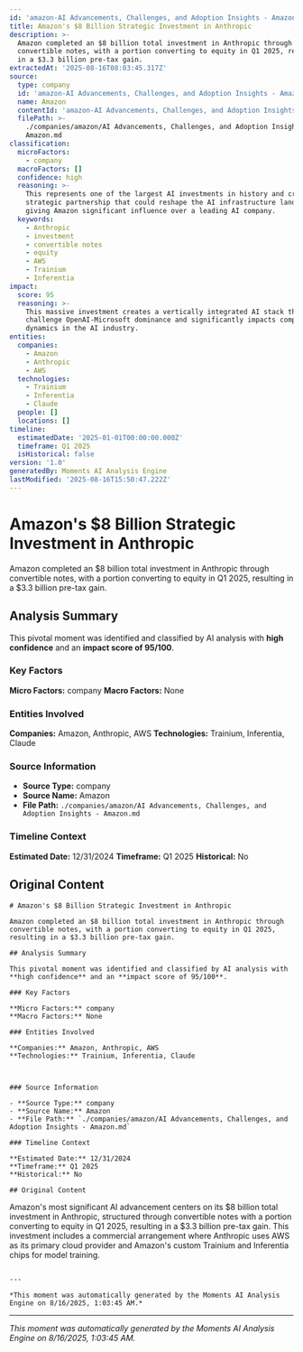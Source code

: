 ```yaml
---
id: 'amazon-AI Advancements, Challenges, and Adoption Insights - Amazon-moment-1'
title: Amazon's $8 Billion Strategic Investment in Anthropic
description: >-
  Amazon completed an $8 billion total investment in Anthropic through
  convertible notes, with a portion converting to equity in Q1 2025, resulting
  in a $3.3 billion pre-tax gain.
extractedAt: '2025-08-16T08:03:45.317Z'
source:
  type: company
  id: 'amazon-AI Advancements, Challenges, and Adoption Insights - Amazon'
  name: Amazon
  contentId: 'amazon-AI Advancements, Challenges, and Adoption Insights - Amazon'
  filePath: >-
    ./companies/amazon/AI Advancements, Challenges, and Adoption Insights -
    Amazon.md
classification:
  microFactors:
    - company
  macroFactors: []
  confidence: high
  reasoning: >-
    This represents one of the largest AI investments in history and creates a
    strategic partnership that could reshape the AI infrastructure landscape,
    giving Amazon significant influence over a leading AI company.
  keywords:
    - Anthropic
    - investment
    - convertible notes
    - equity
    - AWS
    - Trainium
    - Inferentia
impact:
  score: 95
  reasoning: >-
    This massive investment creates a vertically integrated AI stack that could
    challenge OpenAI-Microsoft dominance and significantly impacts competitive
    dynamics in the AI industry.
entities:
  companies:
    - Amazon
    - Anthropic
    - AWS
  technologies:
    - Trainium
    - Inferentia
    - Claude
  people: []
  locations: []
timeline:
  estimatedDate: '2025-01-01T00:00:00.000Z'
  timeframe: Q1 2025
  isHistorical: false
version: '1.0'
generatedBy: Moments AI Analysis Engine
lastModified: '2025-08-16T15:50:47.222Z'
---
```

# Amazon's $8 Billion Strategic Investment in Anthropic

Amazon completed an $8 billion total investment in Anthropic through convertible notes, with a portion converting to equity in Q1 2025, resulting in a $3.3 billion pre-tax gain.

## Analysis Summary

This pivotal moment was identified and classified by AI analysis with **high confidence** and an **impact score of 95/100**.

### Key Factors

**Micro Factors:** company
**Macro Factors:** None

### Entities Involved

**Companies:** Amazon, Anthropic, AWS
**Technologies:** Trainium, Inferentia, Claude



### Source Information

- **Source Type:** company
- **Source Name:** Amazon
- **File Path:** `./companies/amazon/AI Advancements, Challenges, and Adoption Insights - Amazon.md`

### Timeline Context

**Estimated Date:** 12/31/2024
**Timeframe:** Q1 2025
**Historical:** No

## Original Content

```
# Amazon's $8 Billion Strategic Investment in Anthropic

Amazon completed an $8 billion total investment in Anthropic through convertible notes, with a portion converting to equity in Q1 2025, resulting in a $3.3 billion pre-tax gain.

## Analysis Summary

This pivotal moment was identified and classified by AI analysis with **high confidence** and an **impact score of 95/100**.

### Key Factors

**Micro Factors:** company
**Macro Factors:** None

### Entities Involved

**Companies:** Amazon, Anthropic, AWS
**Technologies:** Trainium, Inferentia, Claude



### Source Information

- **Source Type:** company
- **Source Name:** Amazon
- **File Path:** `./companies/amazon/AI Advancements, Challenges, and Adoption Insights - Amazon.md`

### Timeline Context

**Estimated Date:** 12/31/2024
**Timeframe:** Q1 2025
**Historical:** No

## Original Content

```
Amazon's most significant AI advancement centers on its $8 billion total investment in Anthropic, structured through convertible notes with a portion converting to equity in Q1 2025, resulting in a $3.3 billion pre-tax gain. This investment includes a commercial arrangement where Anthropic uses AWS as its primary cloud provider and Amazon's custom Trainium and Inferentia chips for model training.
```

---

*This moment was automatically generated by the Moments AI Analysis Engine on 8/16/2025, 1:03:45 AM.*

```

---

*This moment was automatically generated by the Moments AI Analysis Engine on 8/16/2025, 1:03:45 AM.*
